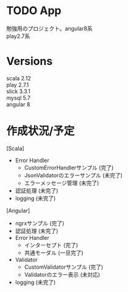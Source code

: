 # TODO App

勉強用のプロジェクト。angular8系  
play2.7系  

# Versions
scala 2.12  
play 2.7.1  
slick 3.3.1  
mysql 5.7  
angular 8

# 作成状況/予定
[Scala]  
- Error Handler
    - CustomErrorHandlerサンプル (完了)
    - JsonValidatorのエラーサンプル (未完了)
    - エラーメッセージ管理 (未完了)
- 認証処理 (未完了)
- logging (未完了)
  
[Angular]  
- ngrxサンプル (完了)
- 認証処理 (未完了)
- Error Handler
    - インターセプト (完了)
    - 共通モーダル (一旦完了)
- Validator
    - CustomValidatorサンプル (完了)
    - Validatorのエラー表示 (未対応)
- logging (未完了)

